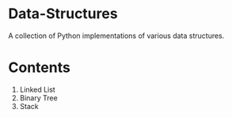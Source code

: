# Data-Structures
A collection of Python implementations of various data structures.

# Contents
1) Linked List
2) Binary Tree
3) Stack
